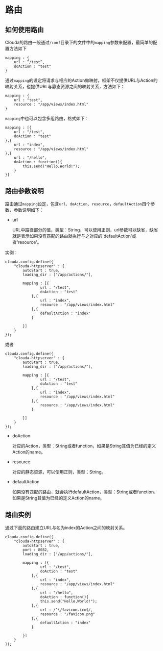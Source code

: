 # 路由

## 如何使用路由

Clouda的路由一般通过`/conf`目录下的文件中的`mapping`参数来配置，最简单的配置方法如下

	mapping : {
		url : “/test”,
		doAction : "test"
	}
	
通过`mapping`的设定将请求与相应的Action做映射，框架不仅提供URL与Action的映射关系，也提供URL与静态资源之间的映射关系，方法如下：

	mapping : {
		url : "test",
		resource : "/app/views/index.html"
	}
	
`mapping`中也可以包含多组路由，格式如下：

	mapping : [{
		url : "/test",
		doAction : "test"
	},{
		url : "index",
		resource : "/app/views/index.html"
	},{
		url : "/hello",
		doAction : function(){
			this.send("Hello,World!");
		}
	}]

## 路由参数说明

路由通过`mapping`设定，包含`url`、`doAction`、`resource`，`defaultAction`四个参数，参数说明如下：

* url

	URL中路径部分的值，类型：String，可以使用正则，url参数可以缺省，缺省就是表示如果没有匹配的路由就执行与之对应的'defaultAction'或者'resource'。
	
实例：
	
	clouda.config.define({
		"clouda-httpserver" : {
			autoStart : true,
			loading_dir : ["/app/actions/"],
			
			mapping : [{
					url : "/test",
					doAction : "test"
				},{
					url : "index",
					resource : "/app/views/index.html"
				},{
					defaultAction : "index"
				}
				
			}]
		}
	});
	
或者

	clouda.config.define({
		"clouda-httpserver" : {
			autoStart : true,
			loading_dir : ["/app/actions/"],
			
			mapping : [{
					url : "/test",
					doAction : "test"
				},{
					url : "index",
					resource : "/app/views/index.html"
				},{
					resource : "/app/views/index.html"
				}
				
			}]
		}
	});

* doAction

	对应的Action，类型：String或者function，如果是String其值为已经的定义Action的name。
	
* resource

	对应的静态资源，可以使用正则，类型：String。
	
* defaultAction

	如果没有匹配的路由，就会执行defaultAction，类型：String或者function，如果是String其值为已经的定义Action的name。




## 路由实例

通过下面的路由建立URL与名为index的Action之间的映射关系。

	clouda.config.define({
		"clouda-httpserver" : {
			autoStart : true,
			port : 8082,
			loading_dir : ["/app/actions/"],
			
			mapping : [{
					url : "/test",
					doAction : "test"
				},{
					url : "index",
					resource : "/app/views/index.html"
				},{
					url : "/hello",
					doAction : function(){
					this.send("Hello,World!");
				},{
					url : /^\/favicon.ico$/,
					resource : "/favicon.png"
				},{
					defaultAction : "index"
				}
				
			}]
		}
	});




